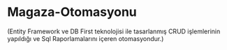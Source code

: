 # Magaza-Otomasyonu
 (Entity Framework ve DB First teknolojisi ile tasarlanmış CRUD işlemlerinin yapıldığı ve Sql Raporlamalarını içeren otomasyondur.) 
